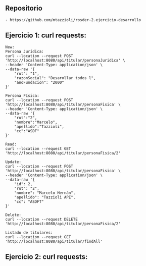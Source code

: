 ## Repositorio

	- https://github.com/mtazzioli/rosder-2.ejercicio-desarrollo


## Ejercicio 1: curl requests:

	New:
	Persona Jurídica:
	curl --location --request POST 'http://localhost:8080/api/titular/personaJuridica' \
	--header 'Content-Type: application/json' \
	--data-raw '{
		"rut": "1",
		"razonSocial": "Desarollar todos l",
		"anoFundacion": "2000"
	}'
	
	Persona Física:
	curl --location --request POST 'http://localhost:8080/api/titular/personaFisica' \
	--header 'Content-Type: application/json' \
	--data-raw '{
		"rut":"2",
		"nombre":"Marcelo",
		"apellido":"Tazzioli",
		"cc":"ASDF"
	}'
	
	Read:
	curl --location --request GET 'http://localhost:8080/api/titular/personaFisica/2'
	
	Update:
	curl --location --request POST 'http://localhost:8080/api/titular/personaFisica' \
	--header 'Content-Type: application/json' \
	--data-raw '{
	    "id": 2,
	    "rut": "2",
	    "nombre": "Marcelo Hernán",
	    "apellido": "Tazzioli APE",
	    "cc": "ASDFT"
	}'
	
	Delete:
	curl --location --request DELETE 'http://localhost:8080/api/titular/personaFisica/2'
	
	Listado de titulares:
	curl --location --request GET 'http://localhost:8080/api/titular/findAll'


## Ejercicio 2: curl requests:


	